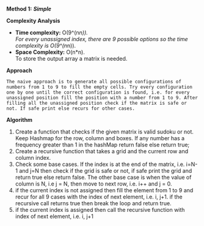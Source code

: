 **Method 1:** ***Simple***

**Complexity Analysis**

-   **Time complexity:**  O(9^(n*n)).  
    For every unassigned index, there are 9 possible options so the time complexity is O(9^(n*n)).
-   **Space Complexity:**  O(n*n).  
    To store the output array a matrix is needed.

**Approach**

    The naive approach is to generate all possible configurations of numbers from 1 to 9 to fill the empty cells. Try every configuration one by one until the correct configuration is found, i.e. for every unassigned position fill the position with a number from 1 to 9. After filling all the unassigned position check if the matrix is safe or not. If safe print else recurs for other cases.

**Algorithm**

1.  Create a function that checks if the given matrix is valid sudoku or not. Keep Hashmap for the row, column and boxes. If any number has a frequency greater than 1 in the hashMap return false else return true;
2.  Create a recursive function that takes a grid and the current row and column index.
3.  Check some base cases. If the index is at the end of the matrix, i.e. i=N-1 and j=N then check if the grid is safe or not, if safe print the grid and return true else return false. The other base case is when the value of column is N, i.e j = N, then move to next row, i.e. i++ and j = 0.
4.  if the current index is not assigned then fill the element from 1 to 9 and recur for all 9 cases with the index of next element, i.e. i, j+1. if the recursive call returns true then break the loop and return true.
5.  if the current index is assigned then call the recursive function with index of next element, i.e. i, j+1
